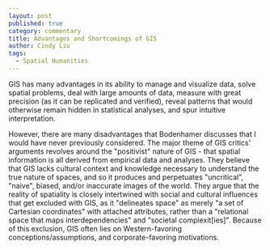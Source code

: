```yaml
---
layout: post
published: true
category: commentary
title: Advantages and Shortcomings of GIS
author: Cindy Liu
tags:
  - Spatial Humanities
---
```

GIS has many advantages in its ability to manage and visualize data, solve spatial problems, deal with large amounts of data, measure with great precision (as it can be replicated and verified), reveal patterns that would otherwise remain hidden in statistical analyses, and spur intuitive interpretation. 

However, there are many disadvantages that Bodenhamer discusses that I would have never previously considered. The major theme of GIS critics' arguments revolves around the "positivist" nature of GIS - that spatial information is all derived from empirical data and analyses. They believe that GIS lacks cultural context and knowledge necessary to understand the true nature of spaces, and so it produces and perpetuates "uncritical", "naive", biased, and/or inaccurate images of the world. They argue that the reality of spatiality is closely intertwined with social and cultural influences that get excluded with GIS, as it "delineates space" as merely "a set of Cartesian coordinates" with attached attributes, rather than a "relational space that maps interdependencies" and "societal complexit[ies]". Because of this exclusion, GIS often lies on Western-favoring conceptions/assumptions, and corporate-favoring motivations.
